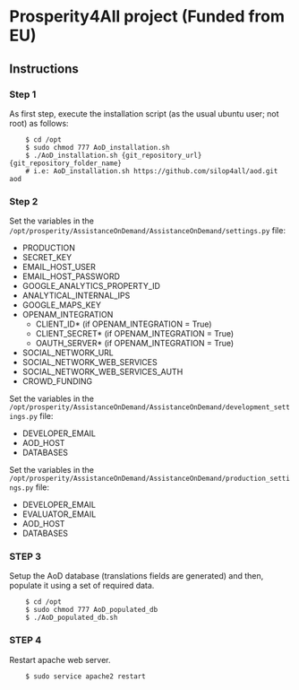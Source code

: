# Prosperity4All project (Funded from EU)

## Instructions

### Step 1
As first step, execute the installation script (as the usual ubuntu user; not root) as follows:
```shell
    $ cd /opt
    $ sudo chmod 777 AoD_installation.sh
    $ ./AoD_installation.sh {git_repository_url} {git_repository_folder_name}
    # i.e: AoD_installation.sh https://github.com/silop4all/aod.git aod
```


### Step 2
Set the variables in the ```/opt/prosperity/AssistanceOnDemand/AssistanceOnDemand/settings.py``` file:
- PRODUCTION
- SECRET_KEY
- EMAIL_HOST_USER
- EMAIL_HOST_PASSWORD
- GOOGLE_ANALYTICS_PROPERTY_ID
- ANALYTICAL_INTERNAL_IPS
- GOOGLE_MAPS_KEY
- OPENAM_INTEGRATION
    + CLIENT_ID* (if OPENAM_INTEGRATION = True)
    + CLIENT_SECRET* (if OPENAM_INTEGRATION = True)
    + OAUTH_SERVER* (if OPENAM_INTEGRATION = True)
- SOCIAL_NETWORK_URL
- SOCIAL_NETWORK_WEB_SERVICES
- SOCIAL_NETWORK_WEB_SERVICES_AUTH
- CROWD_FUNDING


Set the variables in the ```/opt/prosperity/AssistanceOnDemand/AssistanceOnDemand/development_settings.py``` file:
- DEVELOPER_EMAIL
- AOD_HOST
- DATABASES


Set the variables in the ```/opt/prosperity/AssistanceOnDemand/AssistanceOnDemand/production_settings.py``` file:
- DEVELOPER_EMAIL
- EVALUATOR_EMAIL
- AOD_HOST
- DATABASES


### STEP 3
Setup the AoD database (translations fields are generated) and then, populate it using a set of required data. 
```shell
    $ cd /opt
    $ sudo chmod 777 AoD_populated_db
    $ ./AoD_populated_db.sh
```


### STEP 4 
Restart apache web server.

```shell
    $ sudo service apache2 restart
```